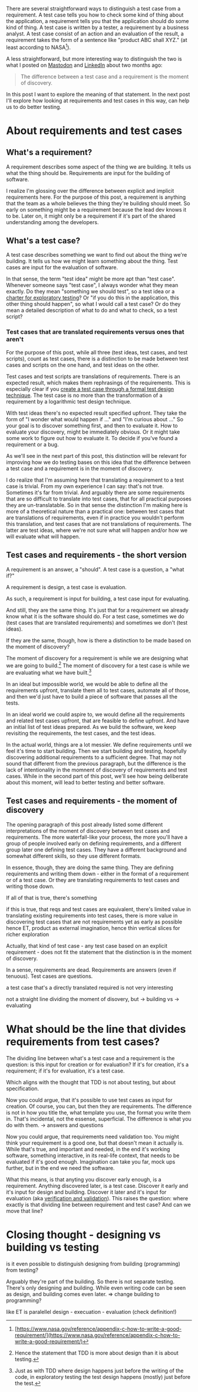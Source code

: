 <!--
.. title: The difference between a test case and a requirement is the moment of discovery (part one)
.. slug: the-difference-between-a-test-case-and-a-requirement-is-the-moment-of-discovery-part-one
.. date: 2024-05-04
.. category: 
.. tags: 
.. type: text
-->

There are several straightforward ways to distinguish a test case from a requirement. A test case tells you how to check some kind of thing about the application, a requirement tells you that the application should do some kind of thing. A test case is written by a tester, a requirement by a business analyst. A test case consist of an action and an evaluation of the result, a requirement takes the form of a sentence like "product ABC shall XYZ." (at least according to NASA[^1]).

[^1]: [https://www.nasa.gov/reference/appendix-c-how-to-write-a-good-requirement/](https://www.nasa.gov/reference/appendix-c-how-to-write-a-good-requirement/)

A less straightforward, but more interesting way to distinguish the two is what I posted on [Mastodon](https://chaos.social/@joeposaurus/111963169048720039) and [LinkedIn](https://www.linkedin.com/posts/joepschuurkes_the-difference-between-a-test-case-and-a-activity-7165642850334945281-r5Di) about two months ago:

> The difference between a test case and a requirement is the moment of discovery.

In this post I want to explore the meaning of that statement. In the next post I'll explore how looking at requirements and test cases in this way, can help us to do better testing.


<!-- TEASER_END -->

# About requirements and test cases

## What's a requirement?

A requirement describes some aspect of the thing we are building. It tells us what the thing should be. Requirements are input for the building of software.

I realize I'm glossing over the difference between explicit and implicit requirements here. For the purpose of this post, a requirement is anything that the team as a whole believes the thing they're building should meet. So early on something might be a requirement because the lead dev knows it to be. Later on, it might only be a requirement if it's part of the shared understanding among the developers.


## What's a test case?

A test case describes something we want to find out about the thing we're building. It tells us how we might learn something about the thing. Test cases are input for the evaluation of software.

<!-- !!! later I want to say that test cases are output !!! -->

In that sense, the term "test idea" might be more apt than "test case". Whenever someone says "test case", I always wonder what they mean exactly. Do they mean "something we should test", so a test idea or a [charter for exploratory testing](https://pragprog.com/titles/ehxta/explore-it/)? Or "if you do this in the application, this other thing should happen", so what I would call a test case? Or do they mean a detailed description of what to do and what to check, so a test script?


### Test cases that are translated requirements versus ones that aren't

<!-- For the purpose of this post, on the one hand all three, test ideas, test cases, and test scripts, count as test cases; on the other hand, only the test ideas do. -->

For the purpose of this post, while all three (test ideas, test cases, and test scripts), count as test cases, there is a distinction to be made between test cases and scripts on the one hand, and test ideas on the other.

Test cases and test scripts are translations of requirements. There is an expected result, which makes them rephrasings of the requirements. This is especially clear if you [create a test case through a formal test design technique](link://slug/the-test-case-an-epistemological-deconstruction). The test case is no more than the transformation of a requirement by a logarithmic test design technique.

With test ideas there's no expected result specified upfront. They take the form of "I wonder what would happen if ..." and "I'm curious about ..." So your goal is to discover something first, and then to evaluate it. How to evaluate your discovery, might be immediately obvious. Or it might take some work to figure out how to evaluate it. To decide if you've found a requirement or a bug.

As we'll see in the next part of this post, this distinction will be relevant for improving how we do testing bases on this idea that the difference between a test case and a requirement is in the moment of discovery.

I do realize that I'm assuming here that translating a requirement to a test case is trivial. From my own experience I can say: that's not true. Sometimes it's far from trivial. And arguably there are some requirements that are so difficult to translate into test cases, that for all practical purposes they are un-translatable. So in that sense the distinction I'm making here is more of a theoretical nature than a practical one: between test cases that are translations of requirements, even if in practice you wouldn't perform this translation, and test cases that are not translations of requirements. The latter are test ideas, where we're not sure what will happen and/or how we will evaluate what will happen.


<!-- If the difference between a test case and a requirement is in the moment of discovery, it's the test ideas that are most important. Or are they? Is this for the next part and the importance of ET? -->


<!-- What about all the stuff that runs in the pipeline? I guess we know what it should do, but we do want to be very sure it still does this. But then how is it different from test cases derived with test design techniques? -->

<!--
	the distinction is in the moment of discovery, so no rephrasing of requirements into test cases
	perhaps I don't have a clear anwers and this is more of an exploration of meaning
	how does this link to contemporary exploratory testing? to putting exploratory testing really early in the process?
		external imagination, not knowing (yet)
		ET is not at the end, it's part of the dev process, together with automation
		ET is exploring and evaluation once you've done something based on the requirements
-->

## Test cases and requirements - the short version

A requirement is an answer, a "should". A test case is a question, a "what if?"

A requirement is design, a test case is evaluation.

As such, a requirement is input for building, a test case input for evaluating.

And still, they are the same thing. It's just that for a requirement we already know what it is the software should do. For a test case, sometimes we do (test cases that are translated requirements) and sometimes we don't (test ideas).

If they are the same, though, how is there a distinction to be made based on the moment of discovery?

The moment of discovery for a requirement is while we are designing what we are going to build.[^2] The moment of discovery for a test case is while we are evaluating what we have built.[^3]

[^2]: Hence the statement that TDD is more about design than it is about testing.

[^3]: Just as with TDD where design happens just before the writing of the code, in exploratory testing the test design happens (mostly) just before the test.

In an ideal but impossible world, we would be able to define all the requirements upfront, translate them all to test cases, automate all of those, and then we'd just have to build a piece of software that passes all the tests.

In an ideal world we could aspire to, we would define all the requirements and related test cases upfront, that are feasible to define upfront. And have an initial list of test ideas prepared. As we build the software, we keep revisiting the requirements, the test cases, and the test ideas.

In the actual world, things are a lot messier. We define requirements until we feel it's time to start building. Then we start building and testing, hopefully discovering additional requirements to a sufficient degree. That may not sound that different from the previous paragraph, but the difference is the lack of intentionality in the momnent of discovery of requirements and test cases. While in the second part of this post, we'll see how being deliberate about this moment, will lead to better testing and better software.

<!-- The distinction between the moment of discovery, is: did we discover this requirement through testing or through design?
Where we don't want to discover the requirements through testing, that we could have discovered through design. That's something for the next part. -->

<!-- Is the distinction in fact between requirements and test ideas? No, that's the ideal situation -> next part. -->


## Test cases and requirements - the moment of discovery

The opening paragraph of this post already listed some different interpretations of the moment of discovery between test cases and requirements. The more waterfall-like your process, the more you'll have a group of people involved early on defining requirements, and a different group later one defining test cases. They have a different background and somewhat different skills, so they use different formats.

In essence, though, they are doing the same thing. They are defining requirements and writing them down - either in the format of a requirement or of a test case. Or they are translating requirements to test cases and writing those down.

If all of that is true, there's something

if this is true, that reqs and test cases are equivalent, there's limited value in translating existing requirements into test cases, there is more value in discovering test cases that are not requirements yet as early as possible
hence ET, product as external imagination, hence thin vertical slices for richer exploration


<!-- different meanings to moment of discovery -->

Actually, that kind of test case - any test case based on an explicit requirement - does not fit the statement that the distinction is in the moment of discovery.

In a sense, requirements are dead. Requirements are answers (even if tenuous). Test cases are questions.

a test case that's a directly translated required is not very interesting

not a straight line dividing the moment of disovery, but -> building vs -> evaluating



# What should be the line that divides requirements from test cases?

<!-- what should be the line that divides? -->

The dividing line between what's a test case and a requirement is the question: is this input for creation or for evaluation? If it's for creation, it's a requirement; if it's for evaluation, it's a test case.

Which aligns with the thought that TDD is not about testing, but about specification.

Now you could argue, that it's possible to use test cases as input for creation. Of course, you can, but then they are requirements. The difference is not in how you title the, what template you use, the format you write them in. That's incidental, not the essense, superficial. The difference is what you do with them. -> answers and questions

Now you could argue, that requirements need validation too. You might think your requirement is a good one, but that doesn't mean it actually is. While that's true, and important and needed, in the end it's working software, something interactive, in its real-life context, that needs to be evaluated if it's good enough. Imagination can take you far, mock ups further, but in the end we need the software.


What this means, is that anyting you discover early enough, is a requirement. Anything discovered later, is a test case. Discover it early and it's input for design and building. Discover it later and it's input for evaluation (aka [verification and validation](link://slug/three-arguments-against-the-verification-validation-dichotomy/)). This raises the question: where exactly is that dividing line between requirement and test case? And can we move that line?


# Closing thought - designing vs building vs testing

is it even possible to distinguish designing from building (programming) from testing?

Arguably they're part of the building. So there is not separate testing. There's only designing and building. While even writing code can be seen as design, and building comes even later. => change building to programming?

like ET is paralellel design - execuation - evaluation (check definition!)

